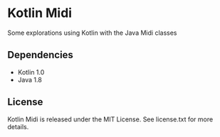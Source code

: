 # Kotlin Midi

Some explorations using Kotlin with the Java Midi classes

## Dependencies

* Kotlin 1.0
* Java 1.8

## License

Kotlin Midi is released under the MIT License. See license.txt for more details.